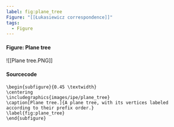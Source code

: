 ```yaml
---
label: fig:plane_tree
Figure: "[[Łukasiewicz correspondence]]"
tags:
  - Figure
---
```

#### Figure: Plane tree

![[Plane tree.PNG]]

#### Sourcecode

```
\begin{subfigure}{0.45 \textwidth}
\centering
\includegraphics{images/ipe/plane_tree}
\caption[Plane tree.]{A plane tree, with its vertices labeled according to their prefix order.}
\label{fig:plane_tree}
\end{subfigure}
```